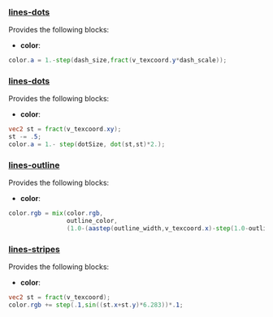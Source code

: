 

### [lines-dots](https://github.com/tangrams/blocks/blob/gh-pages/lines/dash.yaml)

Provides the following blocks:

- **color**:

```glsl
color.a = 1.-step(dash_size,fract(v_texcoord.y*dash_scale));
```




### [lines-dots](https://github.com/tangrams/blocks/blob/gh-pages/lines/dots.yaml)

Provides the following blocks:

- **color**:

```glsl
vec2 st = fract(v_texcoord.xy);
st -= .5;
color.a = 1.- step(dotSize, dot(st,st)*2.);
```




### [lines-outline](https://github.com/tangrams/blocks/blob/gh-pages/lines/outline.yaml)

Provides the following blocks:

- **color**:

```glsl
color.rgb = mix(color.rgb,
                outline_color,
                (1.0-(aastep(outline_width,v_texcoord.x)-step(1.0-outline_width,v_texcoord.x))));
```




### [lines-stripes](https://github.com/tangrams/blocks/blob/gh-pages/lines/stripes.yaml)

Provides the following blocks:

- **color**:

```glsl
vec2 st = fract(v_texcoord);
color.rgb += step(.1,sin((st.x+st.y)*6.283))*.1;
```


